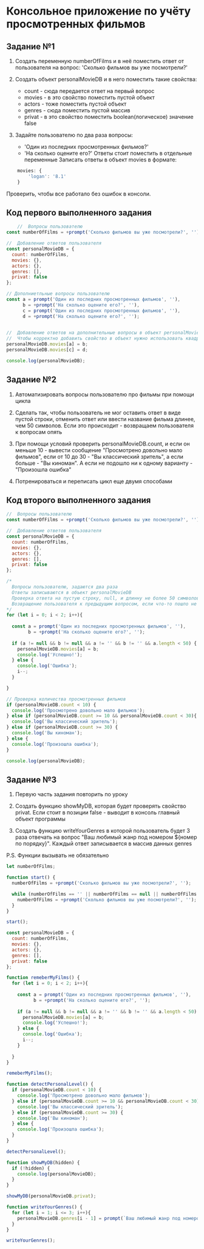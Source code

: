 # Консольное приложение по учёту просмотренных фильмов

## Задание №1

1. Создать переменную numberOfFilms и в неё поместить ответ от пользователя на вопрос:
'Сколько фильмов вы уже посмотрели?'

2. Создать объект personalMovieDB и в него поместить такие свойства:
    * count - сюда передается ответ на первый вопрос
    * movies - в это свойство поместить пустой объект
    * actors - тоже поместить пустой объект
    * genres - сюда поместить пустой массив
    * privat - в это свойство поместить boolean(логическое) значение false

3. Задайте пользователю по два раза вопросы:
    * 'Один из последних просмотренных фильмов?'
    * 'На сколько оцените его?'
Ответы стоит поместить в отдельные переменные
Записать ответы в объект movies в формате:
```javascript
    movies: {
        'logan': '8.1'
    }
```

Проверить, чтобы все работало без ошибок в консоли.

## Код первого выполненного задания
```javascript
    //  Вопросы пользователю
const numberOfFilms = +prompt('Сколько фильмов вы уже посмотрели?', '');

//  Добавление ответов пользователя
const personalMovieDB = {
  count: numberOfFilms,
  movies: {},
  actors: {},
  genres: [],
  privat: false
};

// Дополниетльные вопросы пользователю
const a = prompt('Один из последних просмотренных фильмов', ''),
      b = +prompt('На сколько оцените его?', ''),
      c = prompt('Один из последних просмотренных фильмов', ''),
      d = +prompt('На сколько оцените его?', '');
      

//  Добавление ответов на дополнительные вопросы в объект personalMovieDB
//  Чтобы корректно добавить свойство в объект нужно использовать квадратные скобки []
personalMovieDB.movies[a] = b;
personalMovieDB.movies[c] = d;

console.log(personalMovieDB);
```
## Задание №2
1. Автоматизировать вопросы пользователю про фильмы при помощи цикла

2. Сделать так, чтобы пользователь не мог оставить ответ в виде пустой строки,
отменить ответ или ввести название фильма длинее, чем 50 символов. Если это происходит - 
возвращаем пользователя к вопросам опять

3. При помощи условий проверить  personalMovieDB.count, и если он меньше 10 - вывести сообщение
"Просмотрено довольно мало фильмов", если от 10 до 30 - "Вы классический зритель", а если больше - 
"Вы киноман". А если не подошло ни к одному варианту - "Произошла ошибка"

4. Потренироваться и переписать цикл еще двумя способами

## Код второго выполненного задания

```javascript
//  Вопросы пользователю
const numberOfFilms = +prompt('Сколько фильмов вы уже посмотрели?', '');

//  Добавление ответов пользователя
const personalMovieDB = {
  count: numberOfFilms,
  movies: {},
  actors: {},
  genres: [],
  privat: false
};

/* 
  Вопросы пользователю, задаются два раза
  Ответы записываются в объект personalMovieDB
  Проверка ответа на пустую строку, null, и длинну не более 50 символов
  Возвращение пользователя к предыдущим вопросом, если что-то пошло не так
*/
for (let i = 0; i < 2; i++){
  
  const a = prompt('Один из последних просмотренных фильмов', ''),
        b = +prompt('На сколько оцените его?', '');
  
  if (a != null && b != null && a != '' && b != '' && a.length < 50) {
    personalMovieDB.movies[a] = b;
    console.log('Успешно!');
  } else {
    console.log('Ошибка');
    i--;
  }

}

// Проверка количества просмотренных фильмов
if (personalMovieDB.count < 10) {
  console.log('Просмотрено довольно мало фильмов');
} else if (personalMovieDB.count >= 10 && personalMovieDB.count < 30){
  console.log('Вы классический зритель');
} else if (personalMovieDB.count >= 30) {
  console.log('Вы киноман');
} else {
  console.log('Произошла ошибка');
}

console.log(personalMovieDB);
```
## Задание №3

1. Первую часть задания повторить по уроку

2. Создать функцию showMyDB, которая будет проверять свойство privat. Если стоит в позиции false - выводит в консоль главный объект программы

3. Создать функцию writeYourGenres в которой пользователь будет 3 раза отвечать на вопрос "Ваш любимый жанр под номером ${номер по порядку}". Каждый ответ записывается в массив данных genres

P.S. Функции вызывать не обязательно

```javascript
let numberOfFilms;

function start() {
  numberOfFilms = +prompt('Сколько фильмов вы уже посмотрели?', '');

  while (numberOfFilms == '' || numberOfFilms == null || numberOfFilms == isNaN(numberOfFilms)) {
    numberOfFilms = +prompt('Сколько фильмов вы уже посмотрели?', '');
  }
}

start();

const personalMovieDB = {
  count: numberOfFilms,
  movies: {},
  actors: {},
  genres: [],
  privat: false
};

function remeberMyFilms() {
  for (let i = 0; i < 2; i++){
  
    const a = prompt('Один из последних просмотренных фильмов', ''),
          b = +prompt('На сколько оцените его?', '');
    
    if (a != null && b != null && a != '' && b != '' && a.length < 50) {
      personalMovieDB.movies[a] = b;
      console.log('Успешно!');
    } else {
      console.log('Ошибка');
      i--;
    }
  
  }
}

remeberMyFilms();

function detectPersonalLevel() {
  if (personalMovieDB.count < 10) {
    console.log('Просмотрено довольно мало фильмов');
  } else if (personalMovieDB.count >= 10 && personalMovieDB.count < 30){
    console.log('Вы классический зритель');
  } else if (personalMovieDB.count >= 30) {
    console.log('Вы киноман');
  } else {
    console.log('Произошла ошибка');
  }
}

detectPersonalLevel();

function showMyDB(hidden) {
  if (!hidden) {
    console.log(personalMovieDB);
  }
}

showMyDB(personalMovieDB.privat);

function writeYourGenres() {
  for (let i = 1; i <= 3; i++){
    personalMovieDB.genres[i - 1] = prompt(`Ваш любимый жанр под номером ${i}`, '');
  }
}

writeYourGenres();
```